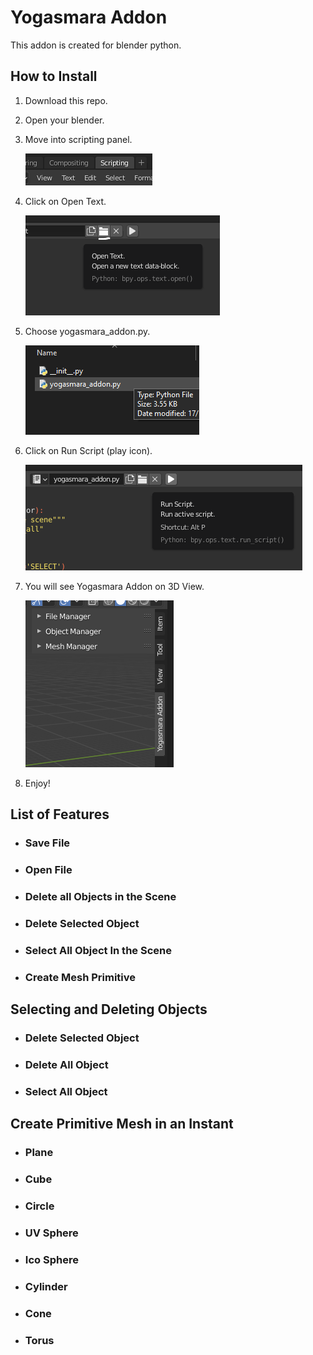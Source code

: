 # Yogasmara Addon
This addon is created for blender python.

## How to Install 
1. Download this repo.
2. Open your blender.
3. Move into scripting panel.

    ![Scripting Panel](https://github.com/yoga1234/yogasmara-addon/blob/main/docs/images/scripting_image.PNG?raw=true)
4. Click on Open Text.

    ![Open Text](https://github.com/yoga1234/yogasmara-addon/blob/main/docs/images/open_text.PNG?raw=true)
5. Choose yogasmara_addon.py.

    ![Yogasmara Addon](https://github.com/yoga1234/yogasmara-addon/blob/main/docs/images/yogasmara_script.PNG?raw=true)
6. Click on Run Script (play icon).

    ![Run Script](https://github.com/yoga1234/yogasmara-addon/blob/main/docs/images/run_the_script.PNG?raw=true)
7. You will see Yogasmara Addon on 3D View.

    ![Yogasmara addon on 3D View](https://github.com/yoga1234/yogasmara-addon/blob/main/docs/images/yogasmara_addon_on_3d_view.PNG?raw=true)
8. Enjoy!

## List of Features

- ### Save File
- ### Open File
- ### Delete all Objects in the Scene
- ### Delete Selected Object
- ### Select All Object In the Scene
- ### Create Mesh Primitive

## Selecting and Deleting Objects
- ### Delete Selected Object
- ### Delete All Object
- ### Select All Object

## Create Primitive Mesh in an Instant
- ### Plane
- ### Cube
- ### Circle
- ### UV Sphere
- ### Ico Sphere
- ### Cylinder
- ### Cone
- ### Torus
